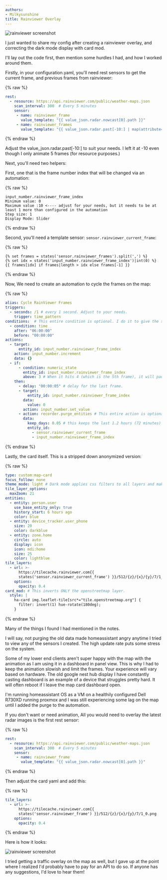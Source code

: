 ```yaml
---
authors: 
- Milkysunshine
title: Rainviewer Overlay
---
```


![rainviewer screenshot](rainviewer.png)

I just wanted to share my config after creating a rainviewer overlay, and correcting the dark mode display with card mod.

I'll lay out the code first, then mention some hurdles I had, and how I worked around them.

Firstly, in your configuration.yaml, you'll need rest sensors to get the current frame, and previous frames from rainviewer:

{% raw %}
```yaml
rest:
  - resource: https://api.rainviewer.com/public/weather-maps.json
    scan_interval: 300  # Every 5 minutes
    sensor:
     - name: rainviewer_frame
       value_template: "{{ value_json.radar.nowcast[0].path }}"
     - name: rainviewer_frames
       value_template: "{{ value_json.radar.past[-10:] | map(attribute='path') | join(',') }}"
```
{% endraw %}

Adjust the value_json.radar.past[-10:] to suit your needs. I left it at -10 even though I only animate 5 frames (for resource purposes.)

Next, you'll need two helpers:

First, one that is the frame number index that will be changed via an automation:

{% raw %}
```
input_number.rainviewer_frame_index
Minimum value: 0
Maximum value :10 <---- adjust for your needs, but it needs to be at least 1 more than configured in the automation
Step size: 1
Display Mode: Slider
```
{% endraw %}

Second, you'll need a template sensor: `sensor.rainviewer_current_frame`:

{% raw %}
```jinja
{% set frames = states('sensor.rainviewer_frames').split(',') %}
{% set idx = states('input_number.rainviewer_frame_index')|int(0) %}
{{ frames[idx] if frames|length > idx else frames[-1] }}
```
{% endraw %}

Now, We need to create an automation to cycle the frames on the map:

{% raw %}
```yaml
alias: Cycle RainViewer Frames
triggers:
  - seconds: /1 # every 1 second. Adjust to your needs.
    trigger: time_pattern
conditions:  # This entire condition is optional. I do it to give the system a break and not keep cycling when no one will see it.
  - condition: time
    after: "06:00:00"
    before: "00:00:00"
actions:
  - target:
      entity_id: input_number.rainviewer_frame_index
    action: input_number.increment
    data: {}
  - if:
      - condition: numeric_state
        entity_id: input_number.rainviewer_frame_index
        above: 3 # When it hits 4 (which is the 5th frame), it will pause for the below delay, and restart. Adjust to change the # of frames animated, but keep it at least 1 less than input_number.rainviewer_frame_index.
    then:
      - delay: "00:00:05" # delay for the last frame.
      - target:
          entity_id: input_number.rainviewer_frame_index
        data:
          value: 0
        action: input_number.set_value
      - action: recorder.purge_entities # This entire action is optional, but I do it to not bloat the database. 
        data:
          keep_days: 0.05 # this keeps the last 1.2 hours (72 minutes) of history. I do this for debugging, but will probably reduce it.
          entity_id:
            - sensor.rainviewer_current_frame
            - input_number.rainviewer_frame_index
```
{% endraw %}

Lastly, the card itself. This is a stripped down anonymized version:

{% raw %}
```yaml
type: custom:map-card
focus_follow: none
theme_mode: light # Dark mode applies css filters to all layers and makes the rainmap layer look wrong.
tile_layer_options:
  maxZoom: 21
entities:
  - entity: person.user
    use_base_entity_only: true
    history_start: 6 hours ago
    color: blue
  - entity: device_tracker.user_phone
    size: 20
    color: darkblue
  - entity: zone.home
    circle: auto
    display: icon
    icon: mdi:home
    size: 25
    color: lightblue
tile_layers:
  - url: >-
      https://tilecache.rainviewer.com{{
      states('sensor.rainviewer_current_frame') }}/512/{z}/{x}/{y}/7/1_0.png # the /7/ in the url adjusts the coloring of the map
    options:
      opacity: 0.4
card_mod: # This inverts ONLY the openstreetmap layer. 
  style: |
    ha-card img.leaflet-tile[src*="tile.openstreetmap.org"] {
      filter: invert(1) hue-rotate(180deg);
    }


```
{% endraw %}

Many of the things I found I had mentioned in the notes. 

I will say, not purging the old data made homeassistant angry anytime I tried to view any of the sensors I created. The high update rate puts some stress on the system.

Some of my lower end clients aren't super happy with the map with the animation as I am using it in a dashboard in panel view. This is why I had to keep the animation slowish and limit the frames. Your experience will vary based on hardware. The old google nest hub display I have constantly casting dashboard is an example of a device that struggles pretty hard. It will often reboot if I leave the map card dashboard open.

I'm running homeassistant OS as a VM on a healthily configured Dell R730XD running proxmox and I was still experiencing some lag on the map until I added the purge to the automation.

If you don't want or need animation, All you would need to overlay the latest radar images is the first rest sensor:

{% raw %}
```yaml
rest:
  - resource: https://api.rainviewer.com/public/weather-maps.json
    scan_interval: 300  # Every 5 minutes
    sensor:
     - name: rainviewer_frame
       value_template: "{{ value_json.radar.nowcast[0].path }}"
```
{% endraw %}

Then adjust the card yaml and add this:

{% raw %}
```yaml
tile_layers:
  - url: >-
      https://tilecache.rainviewer.com{{
      states('sensor.rainviewer_frame') }}/512/{z}/{x}/{y}/7/1_0.png
    options:
      opacity: 0.4
```
{% endraw %}

Here is how it looks:

![rainviewer screenshot](rainviewer.png)


I tried getting a traffic overlay on the map as well, but I gave up at the point where I realized I'd probably have to pay for an API to do so. If anyone has any suggestions, I'd love to hear them!
